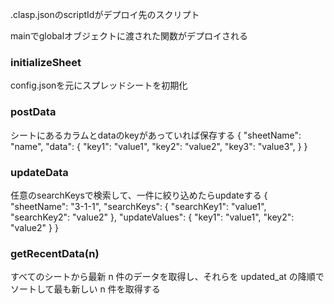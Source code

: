 .clasp.jsonのscriptIdがデプロイ先のスクリプト

mainでglobalオブジェクトに渡された関数がデプロイされる

### initializeSheet
config.jsonを元にスプレッドシートを初期化

### postData
シートにあるカラムとdataのkeyがあっていれば保存する
{
    "sheetName": "name",
    "data": {
        "key1": "value1",
        "key2": "value2",
        "key3": "value3",
    }
}

### updateData
任意のsearchKeysで検索して、一件に絞り込めたらupdateする
{
    "sheetName": "3-1-1",
    "searchKeys": {
        "searchKey1": "value1",
        "searchKey2": "value2"
    },
    "updateValues": {
        "key1": "value1",
        "key2": "value2"
    }
}

### getRecentData(n)
すべてのシートから最新 n 件のデータを取得し、それらを updated_at の降順でソートして最も新しい n 件を取得する
